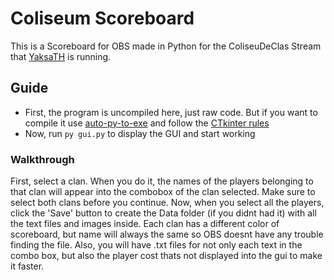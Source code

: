 # Coliseum Scoreboard
This is a Scoreboard for OBS made in Python for the ColiseuDeClas Stream that [YaksaTH](https://twitch.tv/yaksath) is running.

## Guide
 - First, the program is uncompiled here, just raw code. But if you want to compile it use [auto-py-to-exe](https://pypi.org/project/auto-py-to-exe/) and follow the [CTkinter rules](https://customtkinter.tomschimansky.com/documentation/packaging)
 - Now, run `py gui.py` to display the GUI and start working

 
 ### Walkthrough
 First, select a clan. When you do it, the names of the players belonging to that clan will appear into the combobox of the clan selected. Make sure to select both clans before you continue.
Now, when you select all the players, click the 'Save' button to create the Data folder (if you didnt had it) with all the text files and images inside. Each clan has a different color of scoreboard, but name will always the same so OBS doesnt have any trouble finding the file.
Also, you will have .txt files for not only each text in the combo box, but also the player cost thats not displayed into the gui to make it faster.

 
